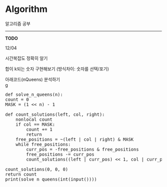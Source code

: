 # Algorithm
알고리즘 공부
<hr>
<strong>TODO</strong>

12/04

시간복잡도 정확히 알기<br>

합이 k되는 숫자 구현해보기 (방식차이: 숫자를 선택/포기)<br>

아래코드(nQueens) 분석하기<br>g

<pre>
def solve_n_queens(n):
count = 0
MASK = (1 << n) - 1

def count_solutions(left, col, right):
    nonlocal count
    if col == MASK:
        count += 1
        return
    free_positions = ~(left | col | right) & MASK
    while free_positions:
        curr_pos = -free_positions & free_positions
        free_positions -= curr_pos
        count_solutions((left | curr_pos) << 1, col | curr_pos, (right | curr_pos) >> 1)

count_solutions(0, 0, 0)
return count
print(solve_n_queens(int(input())))
</pre>